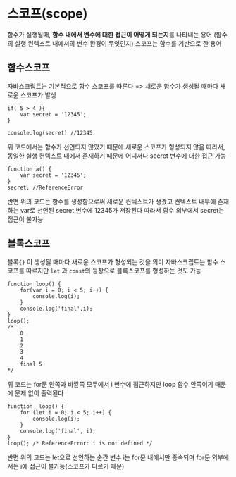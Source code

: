# 스코프(scope)
함수가 실행될때, **함수 내에서 변수에 대한 접근이 어떻게 되는지**를 나타내는 용어
(함수의 실행 컨텍스트 내에서의 변수 환경이 무엇인지) 스코프는 함수를 기반으로 한 용어

## 함수스코프
자바스크립트는 기본적으로 함수 스코프를 따른다 => 새로운 함수가 생성될 때마다 새로운 스코프가 발생

```
if( 5 > 4 ){
	var secret = '12345';
}

console.log(secret) //12345
```


위 코드에서는 함수가 선언되지 않았기 때문에 새로운 스코프가 형성되지 않음
따라서, 동일한 실행 컨텍스트 내에서 존재하기 때문에 어디서나 secret 변수에 대한 접근 가능

```
function a() {
	var secret = '12345';
}
secret; //ReferenceError
```

반면 위의 코드는 함수를 생성함으로써 새로운 컨텍스트가 생겼고
컨텍스트 내부에 존재하는 var로 선언된 secret 변수에 12345가 저장된다
따라서 함수 외부에서 secret는 접근이 불가능

## 블록스코프
블록`{}` 이 생성될 때마다 새로운 스코프가 형성되는 것을 의미
자바스크립트는 함수 스코프를 따르지만 `let` 과 `const`의 등장으로 블록스코프를 형성하는 것도 가능

```
function loop() {
	for(var i = 0; i < 5; i++) {
		console.log(i);
	}
	console.log('final',i);
}
loop();
/*
	0
	1
	2
	3
	4
	final 5
*/
```

위 코드는 for문 안쪽과 바깥쪽 모두에서 i 변수에 접근하지만
loop 함수 안쪽이기 때문에 문제 없이 출력된다

```
function  loop() { 
	for (let i = 0; i < 5; i++) { 
		console.log(i); 
	} 
	console.log('final', i); 
} 
loop(); /* ReferenceError: i is not defined */
```

반면 위의 코드는 let으로 선언하는 순간 변수 i는 for문 내에서만 종속되며
for문 외부에서는 i에 접근이 불가능(스코프가 다르기 때문)